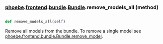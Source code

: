 ### [phoebe](phoebe.md).[frontend](phoebe.frontend.md).[bundle](phoebe.frontend.bundle.md).[Bundle](phoebe.frontend.bundle.Bundle.md).remove_models_all (method)


```py

def remove_models_all(self)

```



Remove all models from the bundle.  To remove a single model see
[phoebe.frontend.bundle.Bundle.remove_model](phoebe.frontend.bundle.Bundle.remove_model.md).

